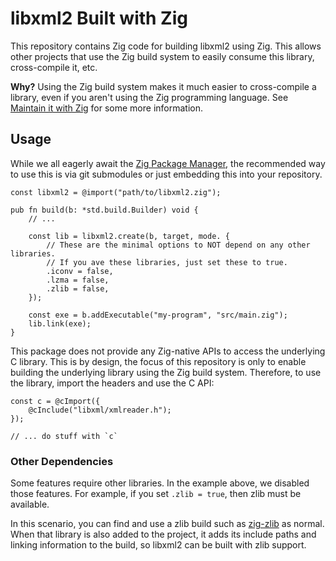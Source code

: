# libxml2 Built with Zig

This repository contains Zig code for building libxml2 using Zig.
This allows other projects that use the Zig build system to easily
consume this library, cross-compile it, etc.

**Why?** Using the Zig build system makes it much easier to cross-compile
a library, even if you aren't using the Zig programming language. See
[Maintain it with Zig](https://kristoff.it/blog/maintain-it-with-zig/)
for some more information.

## Usage

While we all eagerly await the [Zig Package Manager](https://github.com/ziglang/zig/issues/943),
the recommended way to use this is via git submodules or just embedding
this into your repository.

```zig
const libxml2 = @import("path/to/libxml2.zig");

pub fn build(b: *std.build.Builder) void {
    // ...

    const lib = libxml2.create(b, target, mode. {
        // These are the minimal options to NOT depend on any other libraries.
        // If you ave these libraries, just set these to true.
        .iconv = false,
        .lzma = false,
        .zlib = false,
    });

    const exe = b.addExecutable("my-program", "src/main.zig");
    lib.link(exe);
}
```

This package does not provide any Zig-native APIs to access the underlying
C library. This is by design, the focus of this repository is only to enable
building the underlying library using the Zig build system. Therefore, to
use the library, import the headers and use the C API:

```zig
const c = @cImport({
    @cInclude("libxml/xmlreader.h");
});

// ... do stuff with `c`
```

### Other Dependencies

Some features require other libraries. In the example above, we disabled
those features. For example, if you set `.zlib = true`, then zlib must
be available.

In this scenario, you can find and use a zlib build such as
[zig-zlib](https://github.com/mattnite/zig-zlib) as normal. When that
library is also added to the project, it adds its include paths and
linking information to the build, so libxml2 can be built with zlib support.
